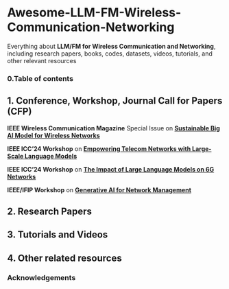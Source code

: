 # Awesome-LLM-FM-Wireless-Communication-Networking



Everything about **LLM/FM for Wireless Communication and Networking**, including research papers, books, codes, datasets, videos,  tutorials, and other relevant resources

### 0.Table of contents 



## 1. Conference, Workshop, Journal Call for Papers (CFP)

**IEEE Wireless Communication Magazine** Special Issue on **[Sustainable Big AI Model for Wireless Networks](https://www.comsoc.org/publications/magazines/ieee-wireless-communications/cfp/sustainable-big-ai-model-wireless-networks)**

**IEEE ICC’24 Workshop** on **[Empowering Telecom Networks with Large-Scale Language Models](https://icc2024.ieee-icc.org/workshop/ws-24-empowering-telecom-networks-large-scale-language-models)**

**IEEE ICC’24 Workshop** on **[The Impact of Large Language Models on 6G Networks](https://sites.google.com/view/llmonet-2024/home)**

**IEEE/IFIP Workshop** on **[Generative AI for Network Management](https://sites.google.com/view/ieee-ifip-gain24/)**



## 2. Research Papers 



## 3. Tutorials and Videos



## 4. Other related resources





### Acknowledgements
